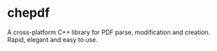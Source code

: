 # chepdf
A cross-platform C++ library for PDF parse, modification and creation. Rapid, elegant and easy to use.
